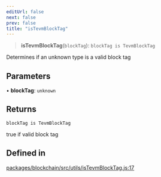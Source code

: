 ```yaml
---
editUrl: false
next: false
prev: false
title: "isTevmBlockTag"
---
```


> **isTevmBlockTag**(`blockTag`): `blockTag is TevmBlockTag`

Determines if an unknown type is a valid block tag

## Parameters

• **blockTag**: `unknown`

## Returns

`blockTag is TevmBlockTag`

true if valid block tag

## Defined in

[packages/blockchain/src/utils/isTevmBlockTag.js:17](https://github.com/evmts/tevm-monorepo/blob/main/packages/blockchain/src/utils/isTevmBlockTag.js#L17)
